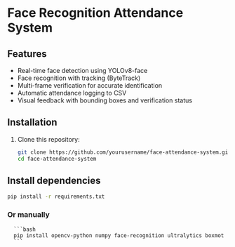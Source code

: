 # Face Recognition Attendance System

## Features
- Real-time face detection using YOLOv8-face
- Face recognition with tracking (ByteTrack)
- Multi-frame verification for accurate identification
- Automatic attendance logging to CSV
- Visual feedback with bounding boxes and verification status


## Installation
1. Clone this repository:
   ```bash
   git clone https://github.com/yourusername/face-attendance-system.git
   cd face-attendance-system


## Install dependencies
   ```bash
   pip install -r requirements.txt
```

### Or manually
      ```bash
      pip install opencv-python numpy face-recognition ultralytics boxmot
      ```




